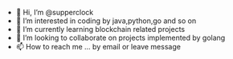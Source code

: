 - 👋 Hi, I’m @supperclock
- 👀 I’m interested in coding by java,python,go and so on
- 🌱 I’m currently learning blockchain related projects
- 💞️ I’m looking to collaborate on projects implemented by golang 
- 📫 How to reach me ... by email or leave message

<!---
supperclock/supperclock is a ✨ special ✨ repository because its `README.md` (this file) appears on your GitHub profile.
You can click the Preview link to take a look at your changes.
--->
